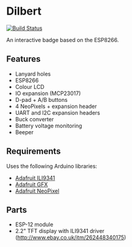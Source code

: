 # Dilbert

[![Build Status](https://travis-ci.org/DanNixon/Dilbert.svg?branch=master)](https://travis-ci.org/DanNixon/Dilbert)

An interactive badge based on the ESP8266.

## Features

- Lanyard holes
- ESP8266
- Colour LCD
- IO expansion (MCP23017)
- D-pad + A/B buttons
- 4 NeoPixels + expansion header
- UART and I2C expansion headers
- Buck converter
- Battery voltage monitoring
- Beeper

## Requirements

Uses the following Arduino libraries:

- [Adafruit ILI9341](https://github.com/adafruit/Adafruit_ILI9341)
- [Adafruit GFX](https://github.com/adafruit/Adafruit-GFX-Library)
- [Adafruit NeoPixel](https://github.com/adafruit/Adafruit_NeoPixel)

## Parts

- ESP-12 module
- 2.2" TFT display with ILI9341 driver (http://www.ebay.co.uk/itm/262448340175)
